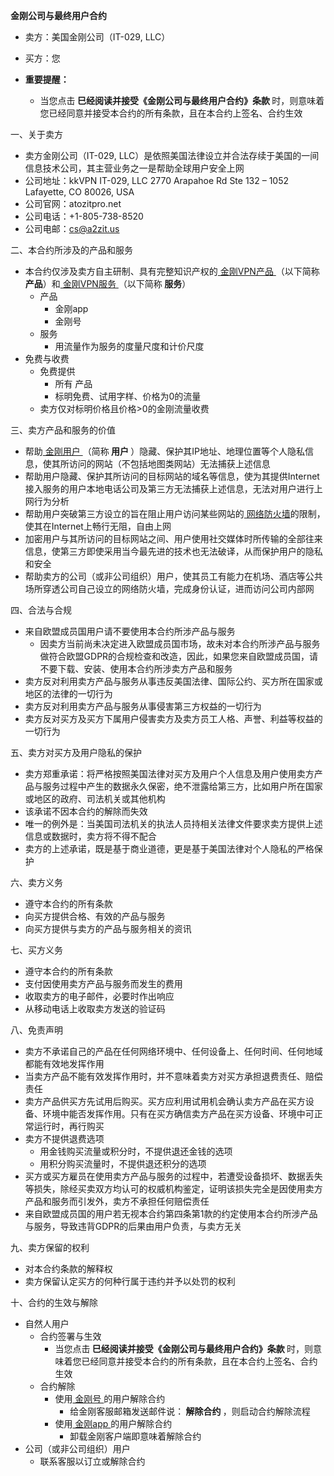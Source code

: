<strong> 金刚公司与最终用户合约 </strong >

- 卖方：美国金刚公司（IT-029, LLC）

- 买方：您

- <strong> 重要提醒：</strong >
  - 当您点击<strong> 巳经阅读并接受《金刚公司与最终用户合约》条款 </strong>时，则意味着您已经同意并接受本合约的所有条款，且在本合约上签名、合约生效


一、关于卖方

  - 卖方金刚公司（IT-029, LLC）是依照美国法律设立并合法存续于美国的一间信息技术公司，其主营业务之一是帮助全球用户安全上网
  - 公司地址：kkVPN IT-029, LLC 2770 Arapahoe Rd Ste 132 – 1052 Lafayette, CO 80026, USA
  - 公司官网：atozitpro.net
  - 公司电话：+1-805-738-8520
  - 公司电邮：cs@a2zit.us

二、本合约所涉及的产品和服务
  - 本合约仅涉及卖方自主研制、具有完整知识产权的[ 金刚VPN产品 ](https://github.com/a2zitpro/web/blob/master/LadderFree/kkDictionary/KKLadder.md)（以下简称<strong> 产品</strong>）和[ 金刚VPN服务 ](https://github.com/a2zitpro/web/blob/master/LadderFree/kkDictionary/KKServices.md)（以下简称<strong> 服务</strong>）
    - 产品
      - 金刚app
      - 金刚号
    - 服务
      - 用流量作为服务的度量尺度和计价尺度
- 免费与收费
  - 免费提供
    - 所有 产品
    - 标明免费、试用字样、价格为0的流量
  - 卖方仅对标明价格且价格>0的金刚流量收费

三、卖方产品和服务的价值
  - 帮助[ 金刚用户 ](https://github.com/a2zitpro/web/blob/master/LadderFree/kkDictionary/KKUser.md)（简称<strong> 用户 </strong>）隐藏、保护其IP地址、地理位置等个人隐私信息，使其所访问的网站（不包括地图类网站）无法捕获上述信息
  - 帮助用户隐藏、保护其所访问的目标网站的域名等信息，使为其提供Internet接入服务的用户本地电话公司及第三方无法捕获上述信息，无法对用户进行上网行为分析
  - 帮助用户突破第三方设立的旨在阻止用户访问某些网站的[ 网络防火墙](https://github.com/a2zitpro/web/blob/master/LadderFree/kkDictionary/FireWall.md)的限制，使其在Internet上畅行无阻，自由上网
  - 加密用户与其所访问的目标网站之间、用户使用社交媒体时所传输的全部往来信息，使第三方即使采用当今最先进的技术也无法破译，从而保护用户的隐私和安全
  - 帮助卖方的公司（或非公司组织）用户，使其员工有能力在机场、酒店等公共场所穿透公司自己设立的网络防火墙，完成身份认证，进而访问公司内部网

四、合法与合规
  - 来自欧盟成员国用户请不要使用本合约所涉产品与服务
    - 因卖方当前尚未决定进入欧盟成员国市场，故未对本合约所涉产品与服务做符合欧盟GDPR的合规检查和改造，因此，如果您来自欧盟成员国，请不要下载、安装、使用本合约所涉卖方产品和服务
  - 卖方反对利用卖方产品与服务从事违反美国法律、国际公约、买方所在国家或地区的法律的一切行为
  - 卖方反对利用卖方产品与服务从事侵害第三方权益的一切行为
  - 卖方反对买方及买方下属用户侵害卖方及卖方员工人格、声誉、利益等权益的一切行为

五、卖方对买方及用户隐私的保护
  - 卖方郑重承诺：将严格按照美国法律对买方及用户个人信息及用户使用卖方产品与服务过程中产生的数据永久保密，绝不泄露给第三方，比如用户所在国家或地区的政府、司法机关或其他机构
  - 该承诺不因本合约的解除而失效
  - 唯一的例外是：当美国司法机关的执法人员持相关法律文件要求卖方提供上述信息或数据时，卖方将不得不配合
  - 卖方的上述承诺，既是基于商业道德，更是基于美国法律对个人隐私的严格保护

六、卖方义务
  - 遵守本合约的所有条款
  - 向买方提供合格、有效的产品与服务
  - 向买方提供与卖方的产品与服务相关的资讯

七、买方义务
  - 遵守本合约的所有条款
  - 支付因使用卖方产品与服务而发生的费用
  - 收取卖方的电子邮件，必要时作出响应
  - 从移动电话上收取卖方发送的验证码

八、免责声明
  - 卖方不承诺自己的产品在任何网络环境中、任何设备上、任何时间、任何地域都能有效地发挥作用
  - 当卖方产品不能有效发挥作用时，并不意味着卖方对买方承担退费责任、赔偿责任
  - 卖方产品供买方先试用后购买。买方应利用试用机会确认卖方产品在买方设备、环境中能否发挥作用。只有在买方确信卖方产品在买方设备、环境中可正常运行时，再行购买
  - 卖方不提供退费选项
    - 用金钱购买流量或积分时，不提供退还金钱的选项
    - 用积分购买流量时，不提供退还积分的选项
  - 买方或买方雇员在使用卖方产品与服务的过程中，若遭受设备损坏、数据丢失等损失，除经买卖双方均认可的权威机构鉴定，证明该损失完全是因使用卖方产品和服务而引发外，卖方不承担任何赔偿责任
  - 来自欧盟成员国的用户若无视本合约第四条第1款的约定使用本合约所涉产品与服务，导致违背GDPR的后果由用户负责，与卖方无关

九、卖方保留的权利
  - 对本合约条款的解释权
  - 卖方保留认定买方的何种行属于违约并予以处罚的权利

十、合约的生效与解除
- 自然人用户
  - 合约签署与生效
    - 当您点击<Strong> 巳经阅读并接受《金刚公司与最终用户合约》条款 </Strong>时，则意味着您已经同意并接受本合约的所有条款，且在本合约上签名、合约生效
  - 合约解除
    - 使用[ 金刚号 ](https://github.com/a2zitpro/web/blob/master/LadderFree/kkDictionary/KKLadderKKID.md)的用户解除合约
      - 给金刚客服邮箱发送邮件说：<Strong> 解除合约 </Strong>，则启动合约解除流程
    - 使用[ 金刚app ](https://github.com/a2zitpro/web/blob/master/LadderFree/kkDictionary/KKLadderAPP.md)的用户解除合约
      - 卸载金刚客户端即意味着解除合约
- 公司（或非公司组织）用户
  - 联系客服以订立或解除合约
